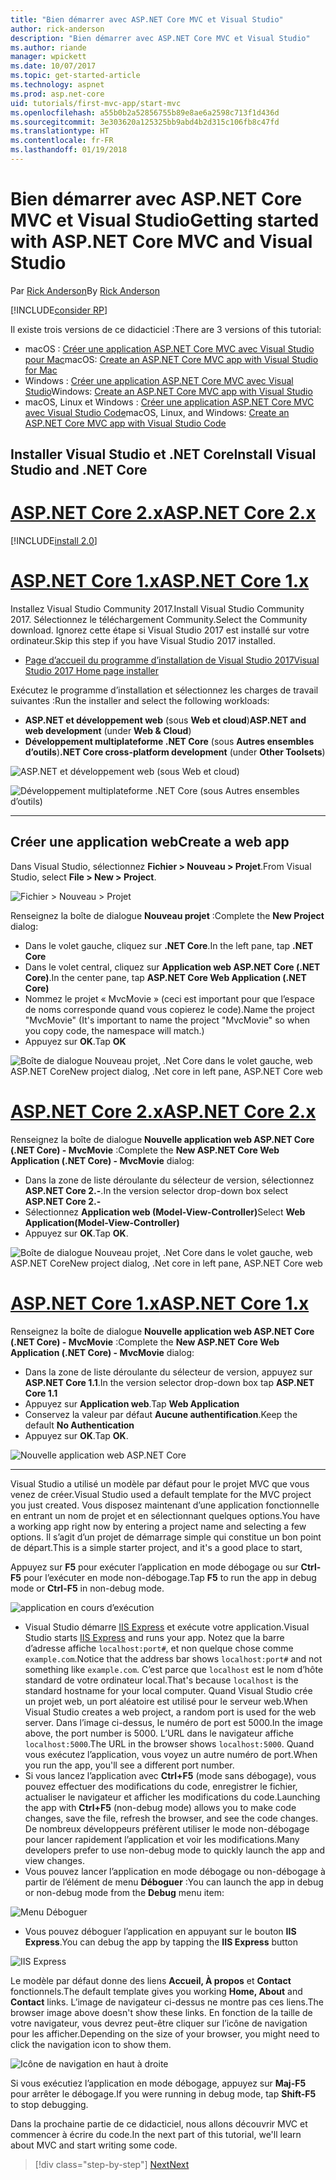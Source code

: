 ```yaml
---
title: "Bien démarrer avec ASP.NET Core MVC et Visual Studio"
author: rick-anderson
description: "Bien démarrer avec ASP.NET Core MVC et Visual Studio"
ms.author: riande
manager: wpickett
ms.date: 10/07/2017
ms.topic: get-started-article
ms.technology: aspnet
ms.prod: asp.net-core
uid: tutorials/first-mvc-app/start-mvc
ms.openlocfilehash: a55b0b2a52856755b89e8ae6a2598c713f1d436d
ms.sourcegitcommit: 3e303620a125325bb9abd4b2d315c106fb8c47fd
ms.translationtype: HT
ms.contentlocale: fr-FR
ms.lasthandoff: 01/19/2018
---
```

# <a name="getting-started-with-aspnet-core-mvc-and-visual-studio"></a><span data-ttu-id="25815-103">Bien démarrer avec ASP.NET Core MVC et Visual Studio</span><span class="sxs-lookup"><span data-stu-id="25815-103">Getting started with ASP.NET Core MVC and Visual Studio</span></span>

<span data-ttu-id="25815-104">Par [Rick Anderson](https://twitter.com/RickAndMSFT)</span><span class="sxs-lookup"><span data-stu-id="25815-104">By [Rick Anderson](https://twitter.com/RickAndMSFT)</span></span>

[!INCLUDE[consider RP](../../includes/razor.md)]

<span data-ttu-id="25815-105">Il existe trois versions de ce didacticiel :</span><span class="sxs-lookup"><span data-stu-id="25815-105">There are 3 versions of this tutorial:</span></span>

* <span data-ttu-id="25815-106">macOS : [Créer une application ASP.NET Core MVC avec Visual Studio pour Mac](xref:tutorials/first-mvc-app-mac/start-mvc)</span><span class="sxs-lookup"><span data-stu-id="25815-106">macOS: [Create an ASP.NET Core MVC app with Visual Studio for Mac](xref:tutorials/first-mvc-app-mac/start-mvc)</span></span>
* <span data-ttu-id="25815-107">Windows : [Créer une application ASP.NET Core MVC avec Visual Studio](xref:tutorials/first-mvc-app/start-mvc)</span><span class="sxs-lookup"><span data-stu-id="25815-107">Windows: [Create an ASP.NET Core MVC app with Visual Studio](xref:tutorials/first-mvc-app/start-mvc)</span></span>
* <span data-ttu-id="25815-108">macOS, Linux et Windows : [Créer une application ASP.NET Core MVC avec Visual Studio Code](xref:tutorials/first-mvc-app-xplat/start-mvc)</span><span class="sxs-lookup"><span data-stu-id="25815-108">macOS, Linux, and Windows: [Create an ASP.NET Core MVC app with Visual Studio Code](xref:tutorials/first-mvc-app-xplat/start-mvc)</span></span>

## <a name="install-visual-studio-and-net-core"></a><span data-ttu-id="25815-109">Installer Visual Studio et .NET Core</span><span class="sxs-lookup"><span data-stu-id="25815-109">Install Visual Studio and .NET Core</span></span>

# <a name="aspnet-core-2xtabaspnetcore2x"></a>[<span data-ttu-id="25815-110">ASP.NET Core 2.x</span><span class="sxs-lookup"><span data-stu-id="25815-110">ASP.NET Core 2.x</span></span>](#tab/aspnetcore2x)

[!INCLUDE[install 2.0](../../includes/install2.0.md)]

# <a name="aspnet-core-1xtabaspnetcore1x"></a>[<span data-ttu-id="25815-111">ASP.NET Core 1.x</span><span class="sxs-lookup"><span data-stu-id="25815-111">ASP.NET Core 1.x</span></span>](#tab/aspnetcore1x)

<span data-ttu-id="25815-112">Installez Visual Studio Community 2017.</span><span class="sxs-lookup"><span data-stu-id="25815-112">Install Visual Studio Community 2017.</span></span> <span data-ttu-id="25815-113">Sélectionnez le téléchargement Community.</span><span class="sxs-lookup"><span data-stu-id="25815-113">Select the Community download.</span></span> <span data-ttu-id="25815-114">Ignorez cette étape si Visual Studio 2017 est installé sur votre ordinateur.</span><span class="sxs-lookup"><span data-stu-id="25815-114">Skip this step if you have Visual Studio 2017 installed.</span></span>

* [<span data-ttu-id="25815-115">Page d’accueil du programme d’installation de Visual Studio 2017</span><span class="sxs-lookup"><span data-stu-id="25815-115">Visual Studio 2017 Home page installer</span></span>](https://www.visualstudio.com/)

<span data-ttu-id="25815-116">Exécutez le programme d’installation et sélectionnez les charges de travail suivantes :</span><span class="sxs-lookup"><span data-stu-id="25815-116">Run the installer and select the following workloads:</span></span>

* <span data-ttu-id="25815-117">**ASP.NET et développement web** (sous **Web et cloud**)</span><span class="sxs-lookup"><span data-stu-id="25815-117">**ASP.NET and web development** (under **Web & Cloud**)</span></span>
* <span data-ttu-id="25815-118">**Développement multiplateforme .NET Core** (sous **Autres ensembles d’outils**)</span><span class="sxs-lookup"><span data-stu-id="25815-118">**.NET Core cross-platform development** (under **Other Toolsets**)</span></span>

![**ASP.NET et développement web** (sous **Web et cloud**)](start-mvc/_static/web_workload.png)

![**Développement multiplateforme .NET Core** (sous **Autres ensembles d’outils**)](start-mvc/_static/x_plat_wl.png)

---

## <a name="create-a-web-app"></a><span data-ttu-id="25815-121">Créer une application web</span><span class="sxs-lookup"><span data-stu-id="25815-121">Create a web app</span></span>

<span data-ttu-id="25815-122">Dans Visual Studio, sélectionnez **Fichier > Nouveau > Projet**.</span><span class="sxs-lookup"><span data-stu-id="25815-122">From Visual Studio, select  **File > New > Project**.</span></span>

![Fichier > Nouveau > Projet](start-mvc/_static/alt_new_project.png)

<span data-ttu-id="25815-124">Renseignez la boîte de dialogue **Nouveau projet** :</span><span class="sxs-lookup"><span data-stu-id="25815-124">Complete the **New Project** dialog:</span></span>

* <span data-ttu-id="25815-125">Dans le volet gauche, cliquez sur **.NET Core**.</span><span class="sxs-lookup"><span data-stu-id="25815-125">In the left pane, tap **.NET Core**</span></span>
* <span data-ttu-id="25815-126">Dans le volet central, cliquez sur **Application web ASP.NET Core (.NET Core)**.</span><span class="sxs-lookup"><span data-stu-id="25815-126">In the center pane, tap **ASP.NET Core Web Application (.NET Core)**</span></span>
* <span data-ttu-id="25815-127">Nommez le projet « MvcMovie » (ceci est important pour que l’espace de noms corresponde quand vous copierez le code).</span><span class="sxs-lookup"><span data-stu-id="25815-127">Name the project "MvcMovie" (It's important to name the project "MvcMovie" so when you copy code, the namespace will match.)</span></span>
* <span data-ttu-id="25815-128">Appuyez sur **OK**.</span><span class="sxs-lookup"><span data-stu-id="25815-128">Tap **OK**</span></span>

![<span data-ttu-id="25815-129">Boîte de dialogue Nouveau projet, .Net Core dans le volet gauche, web ASP.NET Core</span><span class="sxs-lookup"><span data-stu-id="25815-129">New project dialog, .Net core in left pane, ASP.NET Core web</span></span> ](start-mvc/_static/new_project2.png)


# <a name="aspnet-core-2xtabaspnetcore2x"></a>[<span data-ttu-id="25815-130">ASP.NET Core 2.x</span><span class="sxs-lookup"><span data-stu-id="25815-130">ASP.NET Core 2.x</span></span>](#tab/aspnetcore2x)

<span data-ttu-id="25815-131">Renseignez la boîte de dialogue **Nouvelle application web ASP.NET Core (.NET Core) - MvcMovie** :</span><span class="sxs-lookup"><span data-stu-id="25815-131">Complete the **New ASP.NET Core Web Application (.NET Core) - MvcMovie** dialog:</span></span>

* <span data-ttu-id="25815-132">Dans la zone de liste déroulante du sélecteur de version, sélectionnez **ASP.NET Core 2.-**.</span><span class="sxs-lookup"><span data-stu-id="25815-132">In the version selector drop-down box select **ASP.NET Core 2.-**</span></span>
* <span data-ttu-id="25815-133">Sélectionnez **Application web (Model-View-Controller)**</span><span class="sxs-lookup"><span data-stu-id="25815-133">Select **Web Application(Model-View-Controller)**</span></span>
* <span data-ttu-id="25815-134">Appuyez sur **OK**.</span><span class="sxs-lookup"><span data-stu-id="25815-134">Tap **OK**.</span></span>

![<span data-ttu-id="25815-135">Boîte de dialogue Nouveau projet, .Net Core dans le volet gauche, web ASP.NET Core</span><span class="sxs-lookup"><span data-stu-id="25815-135">New project dialog, .Net core in left pane, ASP.NET Core web</span></span> ](start-mvc/_static/new_project22.png)

# <a name="aspnet-core-1xtabaspnetcore1x"></a>[<span data-ttu-id="25815-136">ASP.NET Core 1.x</span><span class="sxs-lookup"><span data-stu-id="25815-136">ASP.NET Core 1.x</span></span>](#tab/aspnetcore1x)

<span data-ttu-id="25815-137">Renseignez la boîte de dialogue **Nouvelle application web ASP.NET Core (.NET Core) - MvcMovie** :</span><span class="sxs-lookup"><span data-stu-id="25815-137">Complete the **New ASP.NET Core Web Application (.NET Core) - MvcMovie** dialog:</span></span>

* <span data-ttu-id="25815-138">Dans la zone de liste déroulante du sélecteur de version, appuyez sur **ASP.NET Core 1.1**.</span><span class="sxs-lookup"><span data-stu-id="25815-138">In the version selector drop-down box tap **ASP.NET Core 1.1**</span></span>
* <span data-ttu-id="25815-139">Appuyez sur **Application web**.</span><span class="sxs-lookup"><span data-stu-id="25815-139">Tap **Web Application**</span></span>
* <span data-ttu-id="25815-140">Conservez la valeur par défaut **Aucune authentification**.</span><span class="sxs-lookup"><span data-stu-id="25815-140">Keep the default **No Authentication**</span></span>
* <span data-ttu-id="25815-141">Appuyez sur **OK**.</span><span class="sxs-lookup"><span data-stu-id="25815-141">Tap **OK**.</span></span>

![Nouvelle application web ASP.NET Core](start-mvc/_static/p3.png)

---

<span data-ttu-id="25815-143">Visual Studio a utilisé un modèle par défaut pour le projet MVC que vous venez de créer.</span><span class="sxs-lookup"><span data-stu-id="25815-143">Visual Studio used a default template for the MVC project you just created.</span></span> <span data-ttu-id="25815-144">Vous disposez maintenant d’une application fonctionnelle en entrant un nom de projet et en sélectionnant quelques options.</span><span class="sxs-lookup"><span data-stu-id="25815-144">You have a working app right now by entering a project name and selecting a few options.</span></span> <span data-ttu-id="25815-145">Il s’agit d’un projet de démarrage simple qui constitue un bon point de départ.</span><span class="sxs-lookup"><span data-stu-id="25815-145">This is a simple starter project, and it's a good place to start,</span></span>

<span data-ttu-id="25815-146">Appuyez sur **F5** pour exécuter l’application en mode débogage ou sur **Ctrl-F5** pour l’exécuter en mode non-débogage.</span><span class="sxs-lookup"><span data-stu-id="25815-146">Tap **F5** to run the app in debug mode or **Ctrl-F5** in non-debug mode.</span></span>
<!-- These images are also used by uid: tutorials/first-mvc-app-xplat/start-mvc -->
![application en cours d’exécution](start-mvc/_static/1.png)

* <span data-ttu-id="25815-148">Visual Studio démarre [IIS Express](https://docs.microsoft.com/iis/extensions/introduction-to-iis-express/iis-express-overview) et exécute votre application.</span><span class="sxs-lookup"><span data-stu-id="25815-148">Visual Studio starts [IIS Express](https://docs.microsoft.com/iis/extensions/introduction-to-iis-express/iis-express-overview) and runs your app.</span></span> <span data-ttu-id="25815-149">Notez que la barre d’adresse affiche `localhost:port#`, et non quelque chose comme `example.com`.</span><span class="sxs-lookup"><span data-stu-id="25815-149">Notice that the address bar shows `localhost:port#` and not something like `example.com`.</span></span> <span data-ttu-id="25815-150">C’est parce que `localhost` est le nom d’hôte standard de votre ordinateur local.</span><span class="sxs-lookup"><span data-stu-id="25815-150">That's because `localhost` is the standard hostname for your local computer.</span></span> <span data-ttu-id="25815-151">Quand Visual Studio crée un projet web, un port aléatoire est utilisé pour le serveur web.</span><span class="sxs-lookup"><span data-stu-id="25815-151">When Visual Studio creates a web project, a random port is used for the web server.</span></span> <span data-ttu-id="25815-152">Dans l’image ci-dessus, le numéro de port est 5000.</span><span class="sxs-lookup"><span data-stu-id="25815-152">In the image above, the port number is 5000.</span></span> <span data-ttu-id="25815-153">L’URL dans le navigateur affiche `localhost:5000`.</span><span class="sxs-lookup"><span data-stu-id="25815-153">The URL in the browser shows `localhost:5000`.</span></span> <span data-ttu-id="25815-154">Quand vous exécutez l’application, vous voyez un autre numéro de port.</span><span class="sxs-lookup"><span data-stu-id="25815-154">When you run the app, you'll see a different port number.</span></span>
* <span data-ttu-id="25815-155">Si vous lancez l’application avec **Ctrl+F5** (mode sans débogage), vous pouvez effectuer des modifications du code, enregistrer le fichier, actualiser le navigateur et afficher les modifications du code.</span><span class="sxs-lookup"><span data-stu-id="25815-155">Launching the app with **Ctrl+F5** (non-debug mode) allows you to make code changes, save the file, refresh the browser, and see the code changes.</span></span> <span data-ttu-id="25815-156">De nombreux développeurs préfèrent utiliser le mode non-débogage pour lancer rapidement l’application et voir les modifications.</span><span class="sxs-lookup"><span data-stu-id="25815-156">Many developers prefer to use non-debug mode to quickly launch the app and view changes.</span></span>
* <span data-ttu-id="25815-157">Vous pouvez lancer l’application en mode débogage ou non-débogage à partir de l’élément de menu **Déboguer** :</span><span class="sxs-lookup"><span data-stu-id="25815-157">You can launch the app in debug or non-debug mode from the **Debug** menu item:</span></span>

![Menu Déboguer](start-mvc/_static/debug_menu.png)

* <span data-ttu-id="25815-159">Vous pouvez déboguer l’application en appuyant sur le bouton **IIS Express**.</span><span class="sxs-lookup"><span data-stu-id="25815-159">You can debug the app by tapping the **IIS Express** button</span></span>

![IIS Express](start-mvc/_static/iis_express.png)

<span data-ttu-id="25815-161">Le modèle par défaut donne des liens **Accueil, À propos** et **Contact** fonctionnels.</span><span class="sxs-lookup"><span data-stu-id="25815-161">The default template gives you working **Home, About** and **Contact** links.</span></span> <span data-ttu-id="25815-162">L’image de navigateur ci-dessus ne montre pas ces liens.</span><span class="sxs-lookup"><span data-stu-id="25815-162">The browser image above doesn't show these links.</span></span> <span data-ttu-id="25815-163">En fonction de la taille de votre navigateur, vous devrez peut-être cliquer sur l’icône de navigation pour les afficher.</span><span class="sxs-lookup"><span data-stu-id="25815-163">Depending on the size of your browser, you might need to click the navigation icon to show them.</span></span>

![Icône de navigation en haut à droite](start-mvc/_static/2.png)

<span data-ttu-id="25815-165">Si vous exécutiez l’application en mode débogage, appuyez sur **Maj-F5** pour arrêter le débogage.</span><span class="sxs-lookup"><span data-stu-id="25815-165">If you were running in debug mode, tap **Shift-F5** to stop debugging.</span></span>

<span data-ttu-id="25815-166">Dans la prochaine partie de ce didacticiel, nous allons découvrir MVC et commencer à écrire du code.</span><span class="sxs-lookup"><span data-stu-id="25815-166">In the next part of this tutorial, we'll learn about MVC and start writing some code.</span></span>

>[!div class="step-by-step"]
[<span data-ttu-id="25815-167">Next</span><span class="sxs-lookup"><span data-stu-id="25815-167">Next</span></span>](adding-controller.md)  
